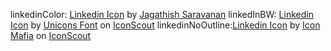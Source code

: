 linkedinColor: <a href="https://iconscout.com/icons/linkedin" target="_blank">Linkedin Icon</a> by <a href="https://iconscout.com/contributors/jagathish" target="_blank">Jagathish Saravanan</a>
linkedInBW: <a href="https://iconscout.com/icons/linkedin" target="_blank">Linkedin Icon</a> by <a href="https://iconscout.com/contributors/unicons">Unicons Font</a> on <a href="https://iconscout.com">IconScout</a>
linkedinNoOutline:<a href="https://iconscout.com/icons/linkedin" target="_blank">Linkedin Icon</a> by <a href="https://iconscout.com/contributors/icon-mafia">Icon Mafia</a> on <a href="https://iconscout.com">IconScout</a>